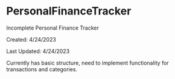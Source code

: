 # PersonalFinanceTracker

Incomplete Personal Finance Tracker

Created: 4/24/2023

Last Updated: 4/24/2023

Currently has basic structure, need to implement functionality for transactions and categories.
